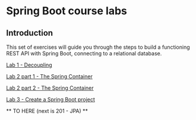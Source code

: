 # Spring Boot course labs

## Introduction

This set of exercises will guide you through the steps to build a functioning REST API with Spring Boot, connecting to a relational database.


[Lab 1 - Decoupling](01-Decoupling.md)

[Lab 2 part 1 - The Spring Container](02a-Spring-Container.md)

[Lab 2 part 2 - The Spring Container](02b-Spring-Container.md)

[Lab 3 - Create a Spring Boot project](03-Create-a-Spring-project.md)

** TO HERE (next is 201 - JPA) **
 
